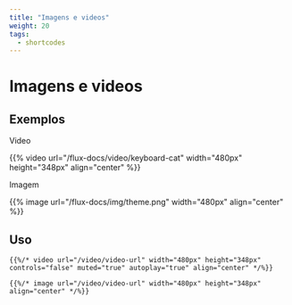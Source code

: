 ```yaml
---
title: "Imagens e videos"
weight: 20
tags:
  - shortcodes
---
```


# Imagens e videos

## Exemplos

Video

{{% video url="/flux-docs/video/keyboard-cat" width="480px" height="348px" align="center" %}}

Imagem

{{% image url="/flux-docs/img/theme.png" width="480px" align="center" %}}

## Uso

```
{{%/* video url="/video/video-url" width="480px" height="348px" controls="false" muted="true" autoplay="true" align="center" */%}}

{{%/* image url="/video/video-url" width="480px" height="348px" align="center" */%}}
```
